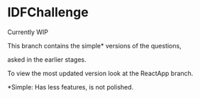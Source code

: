 # IDFChallenge

Currently WIP

This branch contains the simple* versions of the questions,

asked in the earlier stages.


To view the most updated version look at the ReactApp branch.



*Simple: Has less features, is not polished.
